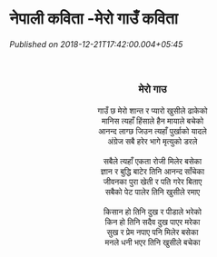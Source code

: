 # नेपाली कविता -मेरो गाउँ कविता

*Published on 2018-12-21T17:42:00.004+05:45*

<br />
<h2 style="text-align: center;">
<span lang="NE" style="font-family: "mangal" , serif; line-height: 107%;"><span style="font-size: large;">मेरो गाउ</span></span></h2>
<div class="MsoNormal" style="text-align: center;">
<span lang="NE" style="font-family: "mangal" , serif; line-height: 107%;">गाउँ छ मेरो शान्त र प्यारो खुसीले ढाकेको </span><span style="font-size: 12.0pt; line-height: 107%; mso-bidi-font-size: 11.0pt;"><o:p></o:p></span></div>
<div class="MsoNormal" style="text-align: center;">
<span lang="NE" style="font-family: "mangal" , serif; line-height: 107%;">मानिस त्यहाँ हिंसाले हैन मायाले बचेको</span><span style="font-size: 12.0pt; line-height: 107%; mso-bidi-font-size: 11.0pt;"><o:p></o:p></span></div>
<div class="MsoNormal" style="text-align: center;">
<span lang="NE" style="font-family: "mangal" , serif; line-height: 107%;">आनन्द लाग्छ जिउन त्यहाँ पुर्खाको यादले</span><span style="font-size: 12.0pt; line-height: 107%; mso-bidi-font-size: 11.0pt;"><o:p></o:p></span></div>
<div class="MsoNormal" style="text-align: center;">
<span lang="NE" style="font-family: "mangal" , serif; line-height: 107%;">अंग्रेज सबै हरेर भागे मृत्युको डरले</span><span style="font-size: 12.0pt; line-height: 107%; mso-bidi-font-size: 11.0pt;"><o:p></o:p></span></div>
<div class="MsoNormal" style="text-align: center;">
<br /></div>
<div class="MsoNormal" style="text-align: center;">
<span lang="NE" style="font-family: "mangal" , serif; line-height: 107%;">सबैले त्यहाँ एकता रोजी मिलेर बसेका</span><span style="font-size: 12.0pt; line-height: 107%; mso-bidi-font-size: 11.0pt;"><o:p></o:p></span></div>
<div class="MsoNormal" style="text-align: center;">
<span lang="NE" style="font-family: "mangal" , serif; line-height: 107%;">ज्ञान र बुद्धि बाटेर तिनि आनन्द साँचेका</span><span style="font-size: 12.0pt; line-height: 107%; mso-bidi-font-size: 11.0pt;"><o:p></o:p></span></div>
<div class="MsoNormal" style="text-align: center;">
<span lang="NE" style="font-family: "mangal" , serif; line-height: 107%;">जीवनका पुरा खेती र पति गरेर बिताए</span><span style="font-size: 12.0pt; line-height: 107%; mso-bidi-font-size: 11.0pt;"><o:p></o:p></span></div>
<div class="MsoNormal" style="text-align: center;">
<span lang="NE" style="font-family: "mangal" , serif; line-height: 107%;">सबैको पेट पालेर तिनि खुसीले रमाए</span><span style="font-size: 12.0pt; line-height: 107%; mso-bidi-font-size: 11.0pt;"><o:p></o:p></span></div>
<div class="MsoNormal" style="text-align: center;">
<br /></div>
<div class="MsoNormal" style="text-align: center;">
<span lang="NE" style="font-family: "mangal" , serif; line-height: 107%;">किसान हो तिनि दुख र पीडाले भरेको</span><span style="font-size: 12.0pt; line-height: 107%; mso-bidi-font-size: 11.0pt;"><o:p></o:p></span></div>
<div class="MsoNormal" style="text-align: center;">
<span lang="NE" style="font-family: "mangal" , serif; line-height: 107%;">किन हो तिनि सदैव दुख पाएर मरेका</span><span style="font-size: 12.0pt; line-height: 107%; mso-bidi-font-size: 11.0pt;"><o:p></o:p></span></div>
<div class="MsoNormal" style="text-align: center;">
<span lang="NE" style="font-family: "mangal" , serif; line-height: 107%;">सुख र प्रेम नपाए पनि मिलेर बसेका</span><span style="font-size: 12.0pt; line-height: 107%; mso-bidi-font-size: 11.0pt;"><o:p></o:p></span></div>
<div class="MsoNormal" style="text-align: center;">
<span lang="NE" style="font-family: "mangal" , serif; line-height: 107%;">मनले धनी भएर तिनि खुसीले बचेका<o:p></o:p></span></div>
<div style="text-align: center;">
<br /></div>
